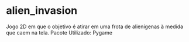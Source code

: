 # alien_invasion

Jogo 2D em que o objetivo é atirar em uma frota de alienígenas à medida que caem na tela.
Pacote Utilizado: Pygame
